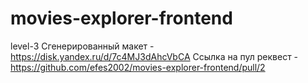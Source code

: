 # movies-explorer-frontend

level-3
Cгенерированный макет - https://disk.yandex.ru/d/7c4MJ3dAhcVbCA
Cсылка на пул реквест - https://github.com/efes2002/movies-explorer-frontend/pull/2

